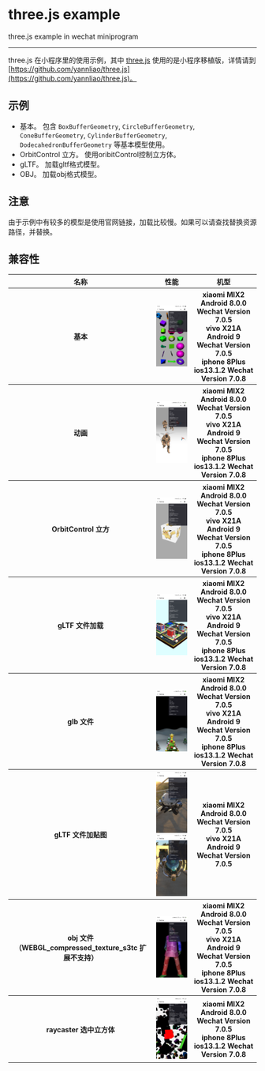 # three.js example

three.js example in wechat miniprogram

----

three.js 在小程序里的使用示例，其中 [three.js](https://github.com/yannliao/three.js) 使用的是小程序移植版，详情请到 [https://github.com/yannliao/three.js](https://github.com/yannliao/three.js)。

## 示例
* 基本。 包含 `BoxBufferGeometry`, `CircleBufferGeometry`, `ConeBufferGeometry`, `CylinderBufferGeometry`, `DodecahedronBufferGeometry` 等基本模型使用。
* OrbitControl 立方。 使用oribitControl控制立方体。
* gLTF。 加载gltf格式模型。
* OBJ。 加载obj格式模型。

## 注意 
由于示例中有较多的模型是使用官网链接，加载比较慢。如果可以请查找替换资源路径，并替换。

## 兼容性

<table>
    <thead>
        <tr>
            <th>名称</th>
            <th>性能</th>
            <th>机型</th>
        </tr>
    </thead>
    <tbody>
        <tr>
            <th>基本</th>
            <th><img src="./demo/Screenshot_2019-10-22-11-03-47-236_com.tencent.mm.png"  width="120"></th>
            <th>
            xiaomi MIX2 Android 8.0.0   Wechat Version 7.0.5 </br>
            vivo X21A Android 9  Wechat Version 7.0.5</br>
            iphone 8Plus  ios13.1.2  Wechat Version 7.0.8</br>
            </th>
        </tr>
        <tr>
            <th>动画</th>
            <th>
            <img src="./demo/Screenshot_2019-10-28-20-01-20-469_com.tencent.mm.png"  width="120">
            </th>
            <th>
            xiaomi MIX2 Android 8.0.0   Wechat Version 7.0.5 </br>
            vivo X21A Android 9  Wechat Version 7.0.5</br>
            iphone 8Plus  ios13.1.2  Wechat Version 7.0.8</br>
            </th>
        </tr>
        <tr>
            <th>OrbitControl 立方</th>
            <th>
            <img src="./demo/Screenshot_2019-10-22-11-04-02-587_com.tencent.mm.png"  width="120">
            </th>
            <th>
            xiaomi MIX2 Android 8.0.0   Wechat Version 7.0.5 </br>
            vivo X21A Android 9  Wechat Version 7.0.5</br>
            iphone 8Plus  ios13.1.2  Wechat Version 7.0.8</br>
            </th>
        </tr>
        <tr>
            <th>gLTF 文件加载</th>
            <th>
            <img src="./demo/Screenshot_2019-10-22-11-04-32-720_com.tencent.mm.png"  width="120">
            </th>
            <th>
            xiaomi MIX2 Android 8.0.0   Wechat Version 7.0.5 </br>
            vivo X21A Android 9  Wechat Version 7.0.5</br>
            iphone 8Plus  ios13.1.2  Wechat Version 7.0.8</br>
            </th>
        </tr>
        <tr>
            <th>glb 文件 </th>
            <th>
            <img src="./demo/Screenshot_2019-10-24-10-43-43-123_com.tencent.mm.png"  width="120">
            </th>
            <th>
            xiaomi MIX2 Android 8.0.0   Wechat Version 7.0.5 </br>
            vivo X21A Android 9  Wechat Version 7.0.5</br>
            iphone 8Plus  ios13.1.2  Wechat Version 7.0.8</br>
            </th>
        </tr>
        <tr>
            <th>gLTF 文件加贴图 </th>
            <th>
            <img src="./demo/Screenshot_2019-10-22-11-03-37-095_com.tencent.mm.png"  width="120">
            <img src="./demo/Screenshot_2019-10-22-11-01-18-748_com.tencent.mm.png"  width="120">
            </th>
            <th>
            xiaomi MIX2 Android 8.0.0   Wechat Version 7.0.5 </br>
            vivo X21A Android 9  Wechat Version 7.0.5</br>
            </th>
        </tr>
        <tr>
            <th>obj 文件 （WEBGL_compressed_texture_s3tc 扩展不支持）</th>
            <th>
            <img src="./demo/Screenshot_2019-10-28-19-13-24-007_com.tencent.mm.png"  width="120">
            </th>
            <th>
            xiaomi MIX2 Android 8.0.0   Wechat Version 7.0.5 </br>
            vivo X21A Android 9  Wechat Version 7.0.5</br>
            iphone 8Plus  ios13.1.2  Wechat Version 7.0.8</br>
            </th>
        </tr>
        <tr>
            <th>raycaster 选中立方体</th>
            <th>
            <img src="./demo/Screenshot_2019-10-30-00-14-41-017_com.tencent.mm.png" width="120">
            </th>
            <th>
            xiaomi MIX2 Android 8.0.0   Wechat Version 7.0.5 </br>
            iphone 8Plus  ios13.1.2  Wechat Version 7.0.8</br>
            </th>
        </tr>
    </tbody>
</table>